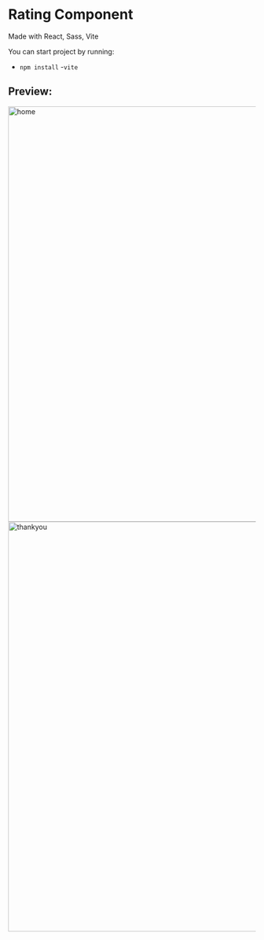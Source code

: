 # Rating Component
Made with React, Sass, Vite

You can start project by running:
- ``npm install``
-``vite``

## Preview:
 
<img width="844" alt="home" src="https://user-images.githubusercontent.com/74304320/180655259-76276cf2-ed8a-4074-a38a-8d18bb728b7f.png">
<img width="833" alt="thankyou" src="https://user-images.githubusercontent.com/74304320/180655666-f8a05f08-ce16-4a19-87cb-e0d9b7542d47.png">
